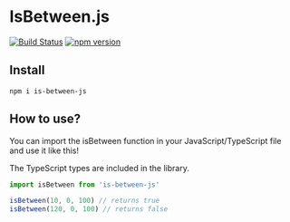 # IsBetween.js 
[![Build Status](https://travis-ci.com/raymonschouwenaar/is-between-js.svg?branch=master)](https://travis-ci.com/raymonschouwenaar/is-between-js)
[![npm version](https://badge.fury.io/js/is-between-js.svg)](https://badge.fury.io/js/is-between-js)

## Install
```
npm i is-between-js
```

## How to use?

You can import the isBetween function in your JavaScript/TypeScript file and use it like this!

The TypeScript types are included in the library.

```javascript
import isBetween from 'is-between-js'

isBetween(10, 0, 100) // returns true
isBetween(120, 0, 100) // returns false
```
